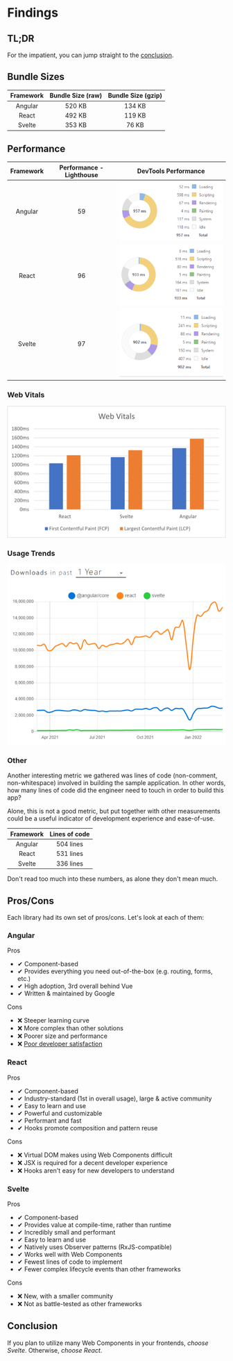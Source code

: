 # Findings

## TL;DR

For the impatient, you can jump straight to the [conclusion](#conclusion).
## Bundle Sizes

| Framework | Bundle Size (raw) | Bundle Size (gzip) |
| :-------: | :---------------: | :----------------: |
|  Angular  |      520 KB       |       134 KB       |
|   React   |      492 KB       |       119 KB       |
|  Svelte   |      353 KB       |       76 KB        |

## Performance

| Framework | Performance - Lighthouse |             DevTools Performance             |
| :-------: | :----------------------: | :------------------------------------------: |
|  Angular  |            59            | <img src="./images/angular-performance.png"> |
|   React   |            96            |  <img src="./images/react-performance.png">  |
|  Svelte   |            97            | <img src="./images/svelte-performance.png">  |

### Web Vitals

<img src="./images/webvitals.png">

### Usage Trends

<img src="./images/npmtrends.png">

### Other

Another interesting metric we gathered was lines of code (non-comment, non-whitespace)
involved in building the sample application. In other words, how many lines of code
did the engineer need to touch in order to build this app?

Alone, this is not a good metric, but put together with other measurements
could be a useful indicator of development experience and ease-of-use.

| Framework | Lines of code |
| :-------: | :-----------: |
|  Angular  |   504 lines   |
|   React   |   531 lines   |
|  Svelte   |   336 lines   |

Don't read too much into these numbers, as alone they don't mean much.

## Pros/Cons

Each library had its own set of pros/cons. Let's look at each of them:

### Angular

Pros

- ✔ Component-based
- ✔ Provides everything you need out-of-the-box (e.g. routing, forms, etc.)
- ✔ High adoption, 3rd overall behind Vue
- ✔ Written & maintained by Google

Cons

- ❌ Steeper learning curve
- ❌ More complex than other solutions
- ❌ Poorer size and performance
- ❌ [Poor developer satisfaction](https://2021.stateofjs.com/en-US/libraries/front-end-frameworks/#front_end_frameworks_experience_ranking)

### React

Pros

- ✔ Component-based
- ✔ Industry-standard (1st in overall usage), large & active community
- ✔ Easy to learn and use
- ✔ Powerful and customizable
- ✔ Performant and fast
- ✔ Hooks promote composition and pattern reuse

Cons

- ❌ Virtual DOM makes using Web Components difficult
- ❌ JSX is required for a decent developer experience
- ❌ Hooks aren't easy for new developers to understand

### Svelte

Pros

- ✔ Component-based
- ✔ Provides value at compile-time, rather than runtime
- ✔ Incredibly small and performant
- ✔ Easy to learn and use
- ✔ Natively uses Observer patterns (RxJS-compatible)
- ✔ Works well with Web Components
- ✔ Fewest lines of code to implement
- ✔ Fewer complex lifecycle events than other frameworks

Cons

- ❌ New, with a smaller community
- ❌ Not as battle-tested as other frameworks

## Conclusion

If you plan to utilize many Web Components in your frontends, *choose Svelte*.
Otherwise, *choose React*.
